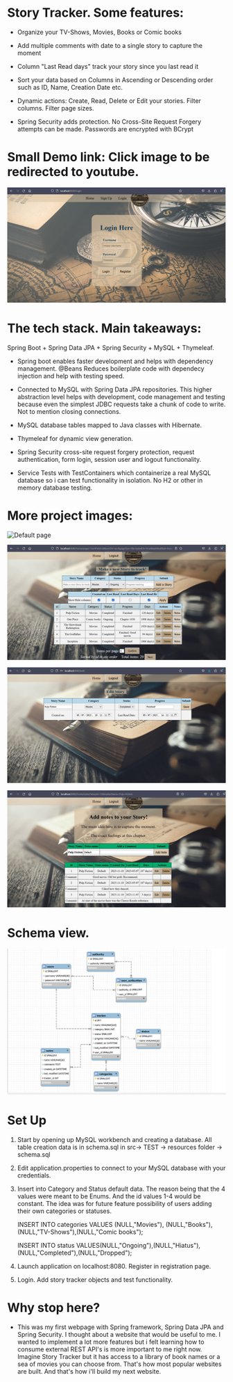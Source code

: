 # Story Tracker. Some features:

* Organize your TV-Shows, Movies, Books or Comic books
  
* Add multiple comments with date to a single story to capture the moment

* Column "Last Read days" track your story since you last read it
  
* Sort your data based on Columns in Ascending or Descending order such as ID, Name, Creation Date etc.

* Dynamic actions: Create, Read, Delete or Edit your stories. Filter columns. Filter page sizes. 

* Spring Security adds protection. No Cross-Site Request Forgery attempts can be made. Passwords are encrypted with BCrypt
  
# Small Demo link: Click image to be redirected to youtube.

[![Video Demo](/project_images/login_img.png)](https://www.youtube.com/watch?v=t1Xp0n6JElM)


# The tech stack. Main takeaways:

Spring Boot + Spring Data JPA + Spring Security + MySQL + Thymeleaf.

* Spring boot enables faster development and helps with dependency management. @Beans Reduces boilerplate code with dependecy injection and help with testing speed. 

* Connected to MySQL with Spring Data JPA repositories. This higher abstraction level helps with development, code management and testing because even the simplest JDBC requests take a chunk of code to write. Not to mention closing connections.

* MySQL database tables mapped to Java classes with Hibernate.

* Thymeleaf for dynamic view generation.

* Spring Security cross-site request forgery protection, request authentication, form login, session user and logout functionality.

*  Service Tests with TestContainers which containerize a real MySQL database so i can test functionality in isolation. No H2 or other in memory database testing.

# More project images:

![Default page](/project_images/firstGif.gif)


![Home Page Image](/project_images/homePage2_img.png)

![Edit Story Image](/project_images/editStory_img.png)

![Notes Page Image](/project_images/notesPage_img.png)

# Schema view.

![Notes Page Image](/project_images/schema.png)

# Set Up

1) Start by opening up MySQL workbench and creating a database. All table creation data is in schema.sql in src-> TEST -> resources folder -> schema.sql
2) Edit application.properties to connect to your MySQL database with your credentials.
3) Insert into Category and Status default data. The reason being that the 4 values were meant to be Enums. And the id values 1-4 would be constant. The idea was for future feature possibility of users adding their own categories or statuses.

   INSERT INTO categories VALUES (NULL,"Movies"), (NULL,"Books"),
                                 (NULL,"TV-Shows"),(NULL,"Comic books");

      INSERT INTO status VALUES(NULL,"Ongoing"),(NULL,"Hiatus"),
                        (NULL,"Completed"),(NULL,"Dropped");

4) Launch application on localhost:8080. Register in registration page.
5) Login. Add story tracker objects and test functionality.


# Why stop here?

* This was my first webpage with Spring framework, Spring Data JPA and Spring Security. I thought about a website that would be useful to me. I wanted to implement a lot more features but i felt learning how to consume external REST API's is more important to me right now. Imagine Story Tracker but it has access to a library of book names or a sea of movies you can choose from. That's how most popular websites are built. And that's how i'll build my next website.

